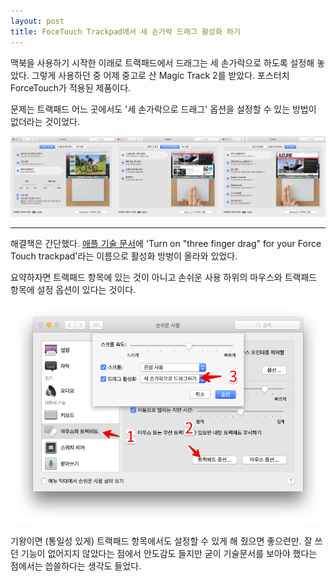 ```yaml
---
layout: post
title: FoceTouch Trackpad에서 세 손가락 드래그 활성화 하기
---
```

맥북을 사용하기 시작한 이래로 트랙패드에서 드래그는 세 손가락으로 하도록 설정해 놓았다. 그렇게 사용하던 중 어제 중고로 산 Magic Track 2를 받았다. 포스터치ForceTouch가 적용된 제품이다.

문제는 트랙패드 어느 곳에서도 '세 손가락으로 드래그' 옵션을 설정할 수 있는 방법이 없더라는 것이었다.

![](/Resources/2016-06-24/trackpad.png)

- - -

해결책은 간단했다. [애플 기술 문서](https://support.apple.com/en-us/HT204609)에 'Turn on "three finger drag" for your Force Touch trackpad'라는 이름으로 활성화 방벙이 올라와 있었다.

요약하자면 트랙패드 항목에 있는 것이 아니고 손쉬운 사용 하위의 마우스와 트랙패드 항목에 설정 옵션이 있다는 것이다.

![](/Resources/2016-06-24/threefingerdrag.png)

기왕이면 (통일성 있게) 트랙패드 항목에서도 설정할 수 있게 해 줬으면 좋으련만. 잘 쓰던 기능이 없어지지 않았다는 점에서 안도감도 들지만 굳이 기술문서를 보아야 했다는 점에서는 씁쓸하다는 생각도 들었다.